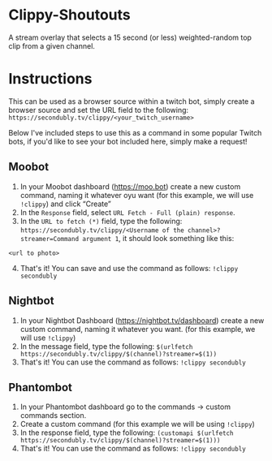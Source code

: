 # Clippy-Shoutouts

A stream overlay that selects a 15 second (or less) weighted-random top clip from a given channel.

# Instructions

This can be used as a browser source within a twitch bot, simply create a browser source and set the URL field to the following: `https://secondubly.tv/clippy/<your_twitch_username>`

Below I've included steps to use this as a command in some popular Twitch bots, if you'd like to see your bot included here, simply make a request!

## Moobot
1. In your Moobot dashboard (https://moo.bot) create a new custom command, naming it whatever oyu want (for this example, we will use `!clippy`) and click “Create”
2. In the `Response` field, select `URL Fetch - Full (plain) response`.
3. In the `URL to fetch (*)` field, type the following: `https://secondubly.tv/clippy/<Username of the channel>?streamer=Command argument 1`, it should look something like this:

`<url to photo>`

4. That's it! You can save and use the command as follows: `!clippy secondubly`

## Nightbot
1. In your Nightbot Dashboard (https://nightbot.tv/dashboard) create a new custom command, naming it whatever you want. (for this example, we will use `!clippy`)
2. In the message field, type the following: `$(urlfetch https://secondubly.tv/clippy/$(channel)?streamer=$(1))`
3. That's it! You can use the command as follows: `!clippy secondubly`

## Phantombot
1. In your Phantombot dashboard go to the commands -> custom commands section.
2. Create a custom command (for this example we will be using `!clippy`)
3. In the response field, type the following: `(customapi $(urlfetch https://secondubly.tv/clippy/$(channel)?streamer=$(1)))`
4. That's it! You can use the command as follows: `!clippy secondubly`